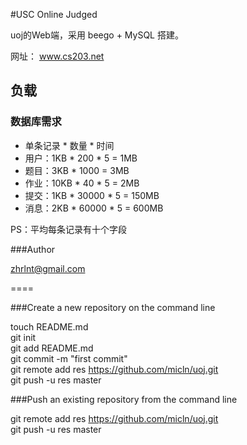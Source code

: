 #USC Online Judged

uoj的Web端，采用 beego + MySQL 搭建。

网址： www.cs203.net

## 负载

### 数据库需求

- 单条记录 * 数量 * 时间
- 用户：1KB * 200 * 5 = 1MB
- 题目：3KB * 1000 = 3MB
- 作业：10KB * 40 * 5 = 2MB
- 提交：1KB * 30000 * 5 = 150MB
- 消息：2KB * 60000 * 5 = 600MB

PS：平均每条记录有十个字段

###Author

zhrlnt@gmail.com

====

###Create a new repository on the command line

touch README.md  
git init  
git add README.md  
git commit -m "first commit"  
git remote add res https://github.com/micln/uoj.git  
git push -u res master

###Push an existing repository from the command line


git remote add res 	https://github.com/micln/uoj.git  
git push -u res master